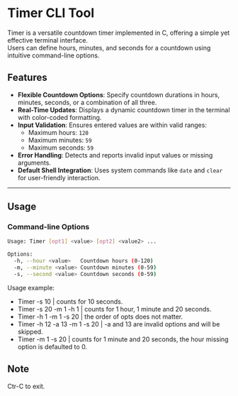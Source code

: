 # Timer CLI Tool  

Timer is a versatile countdown timer implemented in C, offering a simple yet effective terminal interface.  
Users can define hours, minutes, and seconds for a countdown using intuitive command-line options.  

## Features  

- **Flexible Countdown Options**: Specify countdown durations in hours, minutes, seconds, or a combination of all three.  
- **Real-Time Updates**: Displays a dynamic countdown timer in the terminal with color-coded formatting.  
- **Input Validation**: Ensures entered values are within valid ranges:  
  - Maximum hours: `120`  
  - Maximum minutes: `59`  
  - Maximum seconds: `59`  
- **Error Handling**: Detects and reports invalid input values or missing arguments.  
- **Default Shell Integration**: Uses system commands like `date` and `clear` for user-friendly interaction.  

---

## Usage  

### Command-line Options  

```bash  
Usage: Timer [opt1] <value> [opt2] <value2> ...  

Options:  
  -h, --hour <value>   Countdown hours (0-120)  
  -m, --minute <value> Countdown minutes (0-59)  
  -s, --second <value> Countdown seconds (0-59)  
```

Usage example:  
 - Timer -s 10  | counts for 10 seconds.   
 - Timer -s 20 -m 1 -h 1  | counts for 1 hour, 1 minute and 20 seconds.  
 - Timer -h 1 -m 1 -s 20  | the order of opts does not matter.  
 - Timer -h 12 -a 13 -m 1 -s 20  | -a and 13 are invalid options and will be skipped.  
 - Timer -m 1 -s 20  | counts for 1 minute and 20 seconds, the hour missing option is defaulted to 0.  

## Note
   Ctr-C to exit.  
